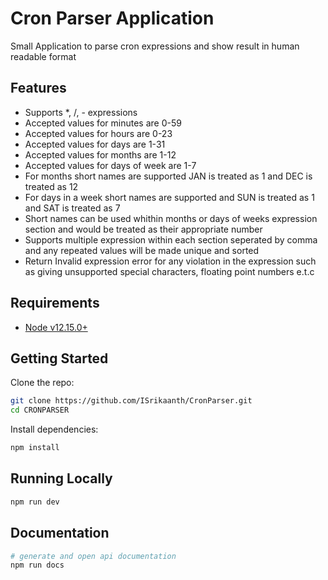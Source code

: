 # Cron Parser Application

Small Application to parse cron expressions and show result in human readable format

## Features

 - Supports *, /, - expressions
 - Accepted values for minutes are 0-59
 - Accepted values for hours are 0-23
 - Accepted values for days are 1-31
 - Accepted values for months are 1-12
 - Accepted values for days of week are 1-7
 - For months short names are supported JAN is treated as 1 and DEC is treated as 12
 - For days in a week short names are supported and SUN is treated as 1 and SAT is treated as 7
 - Short names can be used whithin months or days of weeks expression section and would be treated as their appropriate number
 - Supports multiple expression within each section seperated by comma and any repeated values will be made unique and sorted
 - Return Invalid expression error for any violation in the expression such as giving unsupported special characters, floating point numbers e.t.c

## Requirements

 - [Node v12.15.0+](https://nodejs.org/en/download/current/)

## Getting Started

Clone the repo:

```bash
git clone https://github.com/ISrikaanth/CronParser.git
cd CRONPARSER
```

Install dependencies:

```bash
npm install
```

## Running Locally

```bash
npm run dev
```

## Documentation

```bash
# generate and open api documentation
npm run docs
```
